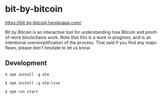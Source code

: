 # bit-by-bitcoin

https://bit-by-bitcoin.herokuapp.com/

Bit by Bitcoin is an interactive tool for understanding how Bitcoin and proof-of-work blockchains work. Note that this is a work in progress, and is an intentional oversimplification of the process. That said if you find any major flaws, please don't hesitate to let us know.

## Development

`$ npm install -g elm`

`$ npm install -g elm-live`

`$ npm run start`
